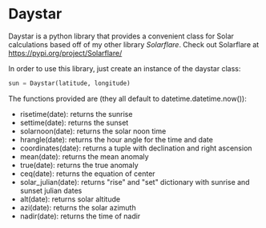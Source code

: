 # Daystar
Daystar is a python library that provides a convenient class for Solar calculations based off of my other library _Solarflare_. Check out Solarflare at https://pypi.org/project/Solarflare/

In order to use this library, just create an instance of the daystar class:

```python
sun = Daystar(latitude, longitude)
```

The functions provided are (they all default to datetime.datetime.now()):
  - risetime(date): returns the sunrise
  - settime(date): returns the sunset
  - solarnoon(date): returns the solar noon time
  - hrangle(date): returns the hour angle for the time and date
  - coordinates(date): returns a tuple with declination and right ascension
  - mean(date): returns the mean anomaly
  - true(date): returns the true anomaly
  - ceq(date): returns the equation of center
  - solar_julian(date): returns "rise" and "set" dictionary with sunrise and sunset julian dates
  - alt(date): returns solar altitude
  - azi(date): returns the solar azimuth
  - nadir(date): returns the time of nadir